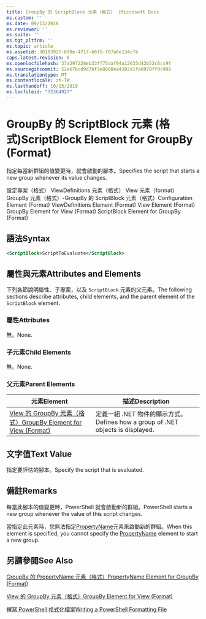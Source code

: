 ```yaml
---
title: GroupBy 的 ScriptBlock 元素（格式） |Microsoft Docs
ms.custom: ''
ms.date: 09/13/2016
ms.reviewer: ''
ms.suite: ''
ms.tgt_pltfrm: ''
ms.topic: article
ms.assetid: 30183927-6f0e-4717-b6f5-f07a6e134cfb
caps.latest.revision: 6
ms.openlocfilehash: 37a297228eb33ff75daf94a12635d42b52c6cc9f
ms.sourcegitcommit: 52a67bcd9d7bf3e8600ea4302d1fa8970ff9c998
ms.translationtype: MT
ms.contentlocale: zh-TW
ms.lasthandoff: 10/15/2019
ms.locfileid: "72364927"
---
```

# <a name="scriptblock-element-for-groupby-format"></a><span data-ttu-id="e9a27-102">GroupBy 的 ScriptBlock 元素 (格式)</span><span class="sxs-lookup"><span data-stu-id="e9a27-102">ScriptBlock Element for GroupBy (Format)</span></span>

<span data-ttu-id="e9a27-103">指定每當新群組的值變更時，就會啟動的腳本。</span><span class="sxs-lookup"><span data-stu-id="e9a27-103">Specifies the script that starts a new group whenever its value changes.</span></span>

<span data-ttu-id="e9a27-104">設定專案（格式） ViewDefinitions 元素（格式） View 元素（format） GroupBy 元素（格式）-GroupBy 的 ScriptBlock 元素（格式）</span><span class="sxs-lookup"><span data-stu-id="e9a27-104">Configuration Element (Format) ViewDefinitions Element (Format) View Element (Format) GroupBy Element for View (Format) ScriptBlock Element for GroupBy (Format)</span></span>

## <a name="syntax"></a><span data-ttu-id="e9a27-105">語法</span><span class="sxs-lookup"><span data-stu-id="e9a27-105">Syntax</span></span>

```xml
<ScriptBlock>ScriptToEvaluate</ScriptBlock>
```

## <a name="attributes-and-elements"></a><span data-ttu-id="e9a27-106">屬性與元素</span><span class="sxs-lookup"><span data-stu-id="e9a27-106">Attributes and Elements</span></span>

<span data-ttu-id="e9a27-107">下列各節說明屬性、子專案，以及 `ScriptBlock` 元素的父元素。</span><span class="sxs-lookup"><span data-stu-id="e9a27-107">The following sections describe attributes, child elements, and the parent element of the `ScriptBlock` element.</span></span>

### <a name="attributes"></a><span data-ttu-id="e9a27-108">屬性</span><span class="sxs-lookup"><span data-stu-id="e9a27-108">Attributes</span></span>

<span data-ttu-id="e9a27-109">無。</span><span class="sxs-lookup"><span data-stu-id="e9a27-109">None.</span></span>

### <a name="child-elements"></a><span data-ttu-id="e9a27-110">子元素</span><span class="sxs-lookup"><span data-stu-id="e9a27-110">Child Elements</span></span>

<span data-ttu-id="e9a27-111">無。</span><span class="sxs-lookup"><span data-stu-id="e9a27-111">None.</span></span>

### <a name="parent-elements"></a><span data-ttu-id="e9a27-112">父元素</span><span class="sxs-lookup"><span data-stu-id="e9a27-112">Parent Elements</span></span>

|<span data-ttu-id="e9a27-113">元素</span><span class="sxs-lookup"><span data-stu-id="e9a27-113">Element</span></span>|<span data-ttu-id="e9a27-114">描述</span><span class="sxs-lookup"><span data-stu-id="e9a27-114">Description</span></span>|
|-------------|-----------------|
|[<span data-ttu-id="e9a27-115">View 的 GroupBy 元素（格式）</span><span class="sxs-lookup"><span data-stu-id="e9a27-115">GroupBy Element for View (Format)</span></span>](./groupby-element-for-view-format.md)|<span data-ttu-id="e9a27-116">定義一組 .NET 物件的顯示方式。</span><span class="sxs-lookup"><span data-stu-id="e9a27-116">Defines how a group of .NET objects is displayed.</span></span>|

## <a name="text-value"></a><span data-ttu-id="e9a27-117">文字值</span><span class="sxs-lookup"><span data-stu-id="e9a27-117">Text Value</span></span>

<span data-ttu-id="e9a27-118">指定要評估的腳本。</span><span class="sxs-lookup"><span data-stu-id="e9a27-118">Specify the script that is evaluated.</span></span>

## <a name="remarks"></a><span data-ttu-id="e9a27-119">備註</span><span class="sxs-lookup"><span data-stu-id="e9a27-119">Remarks</span></span>

<span data-ttu-id="e9a27-120">每當此腳本的值變更時，PowerShell 就會啟動新的群組。</span><span class="sxs-lookup"><span data-stu-id="e9a27-120">PowerShell starts a new group whenever the value of this script changes.</span></span>

<span data-ttu-id="e9a27-121">當指定此元素時，您無法指定[PropertyName](propertyname-element-for-groupby-format.md)元素來啟動新的群組。</span><span class="sxs-lookup"><span data-stu-id="e9a27-121">When this element is specified, you cannot specify the [PropertyName](propertyname-element-for-groupby-format.md) element to start a new group.</span></span>

## <a name="see-also"></a><span data-ttu-id="e9a27-122">另請參閱</span><span class="sxs-lookup"><span data-stu-id="e9a27-122">See Also</span></span>

[<span data-ttu-id="e9a27-123">GroupBy 的 PropertyName 元素（格式）</span><span class="sxs-lookup"><span data-stu-id="e9a27-123">PropertyName Element for GroupBy (Format)</span></span>](propertyname-element-for-groupby-format.md)

[<span data-ttu-id="e9a27-124">View 的 GroupBy 元素（格式）</span><span class="sxs-lookup"><span data-stu-id="e9a27-124">GroupBy Element for View (Format)</span></span>](groupby-element-for-view-format.md)

[<span data-ttu-id="e9a27-125">撰寫 PowerShell 格式化檔案</span><span class="sxs-lookup"><span data-stu-id="e9a27-125">Writing a PowerShell Formatting File</span></span>](writing-a-powershell-formatting-file.md)
